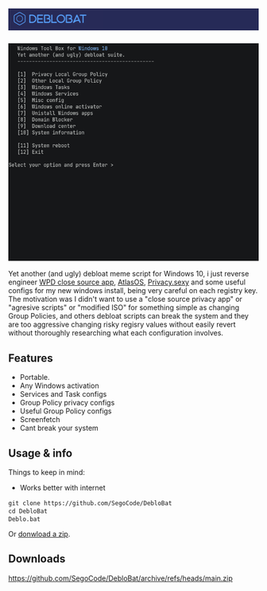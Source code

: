 # <img src="https://github.com/SegoCode/DebloBat/blob/main/media/header.png"> 
<img  src="https://github.com/SegoCode/DebloBat/blob/main/media/demo-2.gif">

Yet another (and ugly) debloat meme script for Windows 10, i just reverse engineer [WPD close source app](https://wpd.app/), [AtlasOS](https://github.com/Atlas-OS/Atlas), [Privacy.sexy](https://github.com/undergroundwires/privacy.sexy) and some useful configs for my new windows install, being very careful on each registry key. The motivation was I didn't want to use a "close source privacy app" or "agresive scripts" or "modified ISO" for something simple as changing Group Policies, and others debloat scripts can break the system and they are too aggressive changing risky regisry values without easily revert without thoroughly researching what each configuration involves.


## Features
- Portable.
- Any Windows activation
- Services and Task configs
- Group Policy privacy configs
- Useful Group Policy configs
- Screenfetch
- Cant break your system

## Usage & info

Things to keep in mind: 

- Works better with internet

```shell
git clone https://github.com/SegoCode/DebloBat
cd DebloBat
Deblo.bat
```
Or [donwload a zip](https://github.com/SegoCode/DebloBat/archive/refs/heads/main.zip).

## Downloads

https://github.com/SegoCode/DebloBat/archive/refs/heads/main.zip
